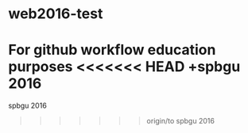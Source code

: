 # web2016-test
For github workflow education purposes
<<<<<<< HEAD
+spbgu 2016 
=======

spbgu 2016
>>>>>>> origin/to
spbgu 2016
